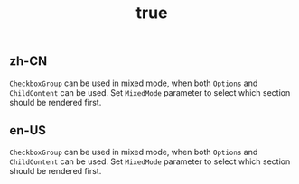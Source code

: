 ﻿---
order: 7
title:
  zh-CN: Mixed mode
  en-US: Mixed mode
---

## zh-CN
`CheckboxGroup` can be used in mixed mode, when both `Options` and `ChildContent` can be used. Set `MixedMode` parameter to select which section should be rendered first.


## en-US
`CheckboxGroup` can be used in mixed mode, when both `Options` and `ChildContent` can be used. Set `MixedMode` parameter to select which section should be rendered first.